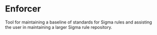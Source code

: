# Enforcer
Tool for maintaining a baseline of standards for Sigma rules and assisting the user in maintaining a larger Sigma rule repository.
